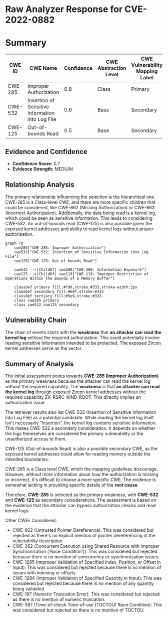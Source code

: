 # Raw Analyzer Response for CVE-2022-0882

# Summary
| CWE ID | CWE Name | Confidence | CWE Abstraction Level | CWE Vulnerability Mapping Label | CWE-Vulnerability Mapping Notes |
|---|---|---|---|---|---|
| CWE-285 | Improper Authorization | 0.8 | Class | Primary | Discouraged |
| CWE-532 | Insertion of Sensitive Information into Log File | 0.6 | Base | Secondary | Allowed |
| CWE-125 | Out-of-bounds Read | 0.5 | Base | Secondary | Allowed |

## Evidence and Confidence

*   **Confidence Score:** 0.7
*   **Evidence Strength:** MEDIUM

## Relationship Analysis
The primary relationship influencing the selection is the hierarchical one. CWE-285 is a Class-level CWE, and there are more specific children that could be considered, like CWE-862 (Missing Authorization) or CWE-863 (Incorrect Authorization). Additionally, the data being read is a kernel log, which could be seen as sensitive information. This leads to considering CWE-532. An out-of-bounds read (CWE-125) is also possible given the exposed kernel addresses and ability to read kernel logs without proper authorization.

```mermaid
graph TD
    cwe285["CWE-285: Improper Authorization"]
    cwe532["CWE-532: Insertion of Sensitive Information into Log File"]
    cwe125["CWE-125: Out-of-bounds Read"]
    
    cwe532 -->|ChildOf| cwe200["CWE-200: Information Exposure"]
    cwe125 -->|ChildOf| cwe119["CWE-119: Improper Restriction of Operations Within the Bounds of a Memory Buffer"]
    
    classDef primary fill:#f96,stroke:#333,stroke-width:2px
    classDef secondary fill:#69f,stroke:#333
    classDef tertiary fill:#9e9,stroke:#333
    class cwe285 primary
    class cwe532,cwe125 secondary
```

## Vulnerability Chain
The chain of events starts with the **weakness** that **an attacker can read the kernel log** without the required authorization. This could potentially involve reading sensitive information intended to be protected. The exposed Zircon kernel addresses serve as the vector.

## Summary of Analysis
The initial assessment points towards **CWE-285 (Improper Authorization)** as the primary weakness because the attacker can read the kernel log without the required capability. The **weakness** is that **an attacker can read the kernel log** through exposed Zircon kernel addresses without the required capability ZX_RSRC_KIND_ROOT. This directly implies an authorization issue.

The retriever results also list CWE-532 (Insertion of Sensitive Information into Log File) as a potential candidate. While reading the kernel log itself isn't necessarily "insertion", the kernel log *contains* sensitive information. This makes CWE-532 a secondary consideration. It depends on whether the logs themselves are considered the primary vulnerability or the unauthorized access to them.

CWE-125 (Out-of-bounds Read) is also a possible secondary CWE, as the exposed kernel addresses could allow for reading memory outside the intended boundaries.

CWE-285 is a Class level CWE, which the mapping guidelines discourage. However, without more information about how the authorization is missing or incorrect, it's difficult to choose a more specific CWE. The evidence is somewhat lacking in providing specific details of the **root cause**.

Therefore, **CWE-285** is selected as the primary weakness, with **CWE-532** and **CWE-125** as secondary considerations. The assessment is based on the evidence that the attacker can bypass authorization checks and read kernel logs.

Other CWEs Considered:
*   CWE-822 (Untrusted Pointer Dereference): This was considered but rejected as there's no explicit mention of pointer dereferencing in the vulnerability description.
*   CWE-362 (Concurrent Execution using Shared Resource with Improper Synchronization ('Race Condition')): This was considered but rejected because there is no mention of concurrency or synchronization issues.
*   CWE-1285 (Improper Validation of Specified Index, Position, or Offset in Input): This was considered but rejected because there is no mention of issues with indexing or offsets.
*   CWE-1284 (Improper Validation of Specified Quantity in Input): This was considered but rejected because there is no mention of any quantity being validated.
*   CWE-197 (Numeric Truncation Error): This was considered but rejected as there is no mention of numeric truncation.
*   CWE-367 (Time-of-check Time-of-use (TOCTOU) Race Condition): This was considered but rejected as there is no mention of TOCTOU.
